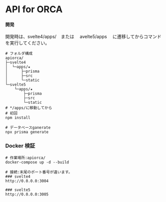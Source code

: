 # API for ORCA

#### 開発

開発時は、svelte4/apps/　または　 avelte5/apps 　に遷移してからコマンドを実行してください。

```
# フォルダ構成
apiorca/
├─svelte4
│  └─apps/★
│      ├─prisma
│      ├─src
│      └─static
└─svelte5
    └─apps/★
        ├─prisma
        ├─src
        └─static
# */apps/に移動してから
# 初回
npm install

# データベースganerate
npx prisma generate
```

### Docker 検証

```
# 作業場所:apiorca/
docker-compose up -d --build

# 接続:末尾のポート番号が違います。
### svelte4
http://0.0.0.0:3004

### svelte5
http://0.0.0.0:3005
```
